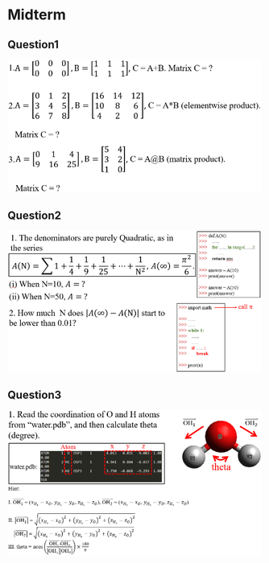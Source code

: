 # Midterm

## Question1
![image](https://github.com/chiustin/Midterm/blob/master/Question1.gif)

## Question2
![image](https://github.com/chiustin/Midterm/blob/master/Question2.gif)

## Question3
![image](https://github.com/chiustin/Midterm/blob/master/Question3.gif)

